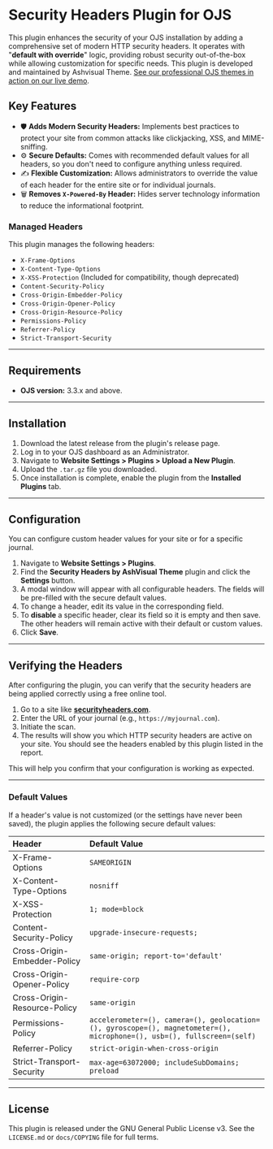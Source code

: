 # Security Headers Plugin for OJS

This plugin enhances the security of your OJS installation by adding a comprehensive set of modern HTTP security headers. It operates with "**default with override**" logic, providing robust security out-of-the-box while allowing customization for specific needs.
This plugin is developed and maintained by Ashvisual Theme. <a href="https://demo-ojs.ashvisual.com" target="_blank">See our professional OJS themes in action on our live demo</a>.

## Key Features

- 🛡️ **Adds Modern Security Headers:** Implements best practices to protect your site from common attacks like clickjacking, XSS, and MIME-sniffing.
- ⚙️ **Secure Defaults:** Comes with recommended default values for all headers, so you don't need to configure anything unless required.
- ✍️ **Flexible Customization:** Allows administrators to override the value of each header for the entire site or for individual journals.
- 🗑️ **Removes `X-Powered-By` Header:** Hides server technology information to reduce the informational footprint.

### Managed Headers

This plugin manages the following headers:

- `X-Frame-Options`
- `X-Content-Type-Options`
- `X-XSS-Protection` (Included for compatibility, though deprecated)
- `Content-Security-Policy`
- `Cross-Origin-Embedder-Policy`
- `Cross-Origin-Opener-Policy`
- `Cross-Origin-Resource-Policy`
- `Permissions-Policy`
- `Referrer-Policy`
- `Strict-Transport-Security`

---

## Requirements

- **OJS version:** 3.3.x and above.

---

## Installation

1.  Download the latest release from the plugin's release page.
2.  Log in to your OJS dashboard as an Administrator.
3.  Navigate to **Website Settings > Plugins > Upload a New Plugin**.
4.  Upload the `.tar.gz` file you downloaded.
5.  Once installation is complete, enable the plugin from the **Installed Plugins** tab.

---

## Configuration

You can configure custom header values for your site or for a specific journal.

1.  Navigate to **Website Settings > Plugins**.
2.  Find the **Security Headers by AshVisual Theme** plugin and click the **Settings** button.
3.  A modal window will appear with all configurable headers. The fields will be pre-filled with the secure default values.
4.  To change a header, edit its value in the corresponding field.
5.  To **disable** a specific header, clear its field so it is empty and then save. The other headers will remain active with their default or custom values.
6.  Click **Save**.

---

## Verifying the Headers

After configuring the plugin, you can verify that the security headers are being applied correctly using a free online tool.

1.  Go to a site like [**securityheaders.com**](https://securityheaders.com).
2.  Enter the URL of your journal (e.g., `https://myjournal.com`).
3.  Initiate the scan.
4.  The results will show you which HTTP security headers are active on your site. You should see the headers enabled by this plugin listed in the report.

This will help you confirm that your configuration is working as expected.

---

### Default Values

If a header's value is not customized (or the settings have never been saved), the plugin applies the following secure default values:

| Header                       | Default Value                                                                                                          |
| :--------------------------- | :--------------------------------------------------------------------------------------------------------------------- |
| X-Frame-Options              | `SAMEORIGIN`                                                                                                           |
| X-Content-Type-Options       | `nosniff`                                                                                                              |
| X-XSS-Protection             | `1; mode=block`                                                                                                        |
| Content-Security-Policy      | `upgrade-insecure-requests;`                                                                                           |
| Cross-Origin-Embedder-Policy | `same-origin; report-to='default'`                                                                                     |
| Cross-Origin-Opener-Policy   | `require-corp`                                                                                                         |
| Cross-Origin-Resource-Policy | `same-origin`                                                                                                          |
| Permissions-Policy           | `accelerometer=(), camera=(), geolocation=(), gyroscope=(), magnetometer=(), microphone=(), usb=(), fullscreen=(self)` |
| Referrer-Policy              | `strict-origin-when-cross-origin`                                                                                      |
| Strict-Transport-Security    | `max-age=63072000; includeSubDomains; preload`                                                                         |

---

## License

This plugin is released under the GNU General Public License v3. See the `LICENSE.md` or `docs/COPYING` file for full terms.
